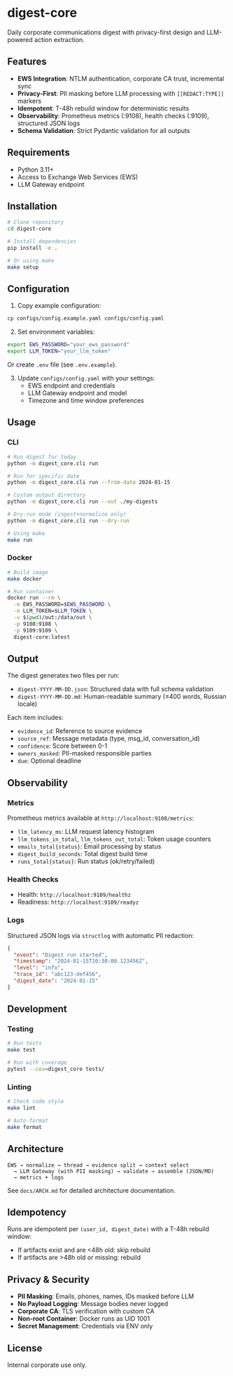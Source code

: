 # digest-core

Daily corporate communications digest with privacy-first design and LLM-powered action extraction.

## Features

- **EWS Integration**: NTLM authentication, corporate CA trust, incremental sync
- **Privacy-First**: PII masking before LLM processing with `[[REDACT:TYPE]]` markers
- **Idempotent**: T-48h rebuild window for deterministic results
- **Observability**: Prometheus metrics (:9108), health checks (:9109), structured JSON logs
- **Schema Validation**: Strict Pydantic validation for all outputs

## Requirements

- Python 3.11+
- Access to Exchange Web Services (EWS)
- LLM Gateway endpoint

## Installation

```bash
# Clone repository
cd digest-core

# Install dependencies
pip install -e .

# Or using make
make setup
```

## Configuration

1. Copy example configuration:
```bash
cp configs/config.example.yaml configs/config.yaml
```

2. Set environment variables:
```bash
export EWS_PASSWORD="your_ews_password"
export LLM_TOKEN="your_llm_token"
```

Or create `.env` file (see `.env.example`).

3. Update `configs/config.yaml` with your settings:
   - EWS endpoint and credentials
   - LLM Gateway endpoint and model
   - Timezone and time window preferences

## Usage

### CLI

```bash
# Run digest for today
python -m digest_core.cli run

# Run for specific date
python -m digest_core.cli run --from-date 2024-01-15

# Custom output directory
python -m digest_core.cli run --out ./my-digests

# Dry-run mode (ingest+normalize only)
python -m digest_core.cli run --dry-run

# Using make
make run
```

### Docker

```bash
# Build image
make docker

# Run container
docker run --rm \
  -e EWS_PASSWORD=$EWS_PASSWORD \
  -e LLM_TOKEN=$LLM_TOKEN \
  -v $(pwd)/out:/data/out \
  -p 9108:9108 \
  -p 9109:9109 \
  digest-core:latest
```

## Output

The digest generates two files per run:

- `digest-YYYY-MM-DD.json`: Structured data with full schema validation
- `digest-YYYY-MM-DD.md`: Human-readable summary (≤400 words, Russian locale)

Each item includes:
- `evidence_id`: Reference to source evidence
- `source_ref`: Message metadata (type, msg_id, conversation_id)
- `confidence`: Score between 0-1
- `owners_masked`: PII-masked responsible parties
- `due`: Optional deadline

## Observability

### Metrics

Prometheus metrics available at `http://localhost:9108/metrics`:

- `llm_latency_ms`: LLM request latency histogram
- `llm_tokens_in_total`, `llm_tokens_out_total`: Token usage counters
- `emails_total{status}`: Email processing by status
- `digest_build_seconds`: Total digest build time
- `runs_total{status}`: Run status (ok/retry/failed)

### Health Checks

- Health: `http://localhost:9109/healthz`
- Readiness: `http://localhost:9109/readyz`

### Logs

Structured JSON logs via `structlog` with automatic PII redaction:

```json
{
  "event": "Digest run started",
  "timestamp": "2024-01-15T10:30:00.123456Z",
  "level": "info",
  "trace_id": "abc123-def456",
  "digest_date": "2024-01-15"
}
```

## Development

### Testing

```bash
# Run tests
make test

# Run with coverage
pytest --cov=digest_core tests/
```

### Linting

```bash
# Check code style
make lint

# Auto-format
make format
```

## Architecture

```
EWS → normalize → thread → evidence split → context select
  → LLM Gateway (with PII masking) → validate → assemble (JSON/MD)
  → metrics + logs
```

See `docs/ARCH.md` for detailed architecture documentation.

## Idempotency

Runs are idempotent per `(user_id, digest_date)` with a T-48h rebuild window:
- If artifacts exist and are <48h old: skip rebuild
- If artifacts are >48h old or missing: rebuild

## Privacy & Security

- **PII Masking**: Emails, phones, names, IDs masked before LLM
- **No Payload Logging**: Message bodies never logged
- **Corporate CA**: TLS verification with custom CA
- **Non-root Container**: Docker runs as UID 1001
- **Secret Management**: Credentials via ENV only

## License

Internal corporate use only.


